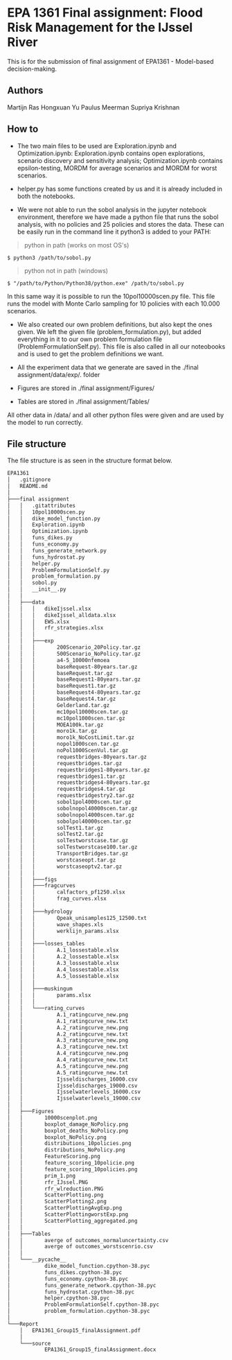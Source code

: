 # EPA 1361 Final assignment: Flood Risk Management for the IJssel River 
This is for the submission of final assignment of EPA1361 - Model-based decision-making. </br>

## Authors

Martijn Ras
Hongxuan Yu
Paulus Meerman
Supriya Krishnan

## How to

* The two main files to be used are Exploration.ipynb and Optimization.ipynb: Exploration.ipynb contains open explorations, scenario discovery and sensitivity analysis; Optimization.ipynb contains epsilon-testing, MORDM for average scenarios and MORDM for worst scenarios.

* helper.py has some functions created by us and it is already included in both the notebooks. 

* We were not able to run the sobol analysis in the jupyter notebook environment, therefore we have made a python file that runs the sobol analysis, with no policies and 25 policies and stores the data. These can be easily run in the command line it python3 is added to your PATH:

> python in path (works on most OS's)
```shell
$ python3 /path/to/sobol.py
```

> python not in path (windows)
```shel
$ "/path/to/Python/Python38/python.exe" /path/to/sobol.py
```

In this same way it is possible to run the 10pol10000scen.py file. This file runs the model with Monte Carlo sampling for 10 policies with each 10.000 scenarios. 

* We also created our own problem definitions, but also kept the ones given. We left the given file (problem_formulation.py), but added everything in it to our own problem formulation file (ProblemFormulationSelf.py). This file is also called in all our noteobooks and is used to get the problem definitions we want. 

* All the experiment data that we generate are saved in the ./final assignment/data/exp/. folder
* Figures are stored in ./final assignment/Figures/
* Tables are stored in ./final assignment/Tables/  

All other data in /data/ and all other python files were given and are used by the model to run correctly.

## File structure
The file structure is as seen in the structure format below.
```bash
EPA1361
│   .gitignore
│   README.md
│
├───final assignment
│   │   .gitattributes
│   │   10pol10000scen.py
│   │   dike_model_function.py
│   │   Exploration.ipynb
│   │   Optimization.ipynb
│   │   funs_dikes.py
│   │   funs_economy.py
│   │   funs_generate_network.py
│   │   funs_hydrostat.py
│   │   helper.py
│   │   ProblemFormulationSelf.py
│   │   problem_formulation.py
│   │   sobol.py
│   │   __init__.py
│   │
│   ├───data
│   │   │   dikeIjssel.xlsx
│   │   │   dikeIjssel_alldata.xlsx
│   │   │   EWS.xlsx
│   │   │   rfr_strategies.xlsx
│   │   │
│   │   ├───exp
│   │   │       200Scenario_20Policy.tar.gz 
│   │   │       500Scenario_NoPolicy.tar.gz
│   │   │       a4-5_10000nfemoea
│   │   │       baseRequest-80years.tar.gz
│   │   │       baseRequest.tar.gz
│   │   │       baseRequest1-80years.tar.gz
│   │   │       baseRequest1.tar.gz
│   │   │       baseRequest4-80years.tar.gz
│   │   │       baseRequest4.tar.gz
│   │   │       Gelderland.tar.gz
│   │   │       mc10pol10000scen.tar.gz
│   │   │       mc10pol1000scen.tar.gz
│   │   │       MOEA100k.tar.gz
│   │   │       moro1k.tar.gz
│   │   │       moro1k_NoCostLimit.tar.gz
│   │   │       nopol1000scen.tar.gz
│   │   │       noPol1000ScenVul.tar.gz
│   │   │       requestbridges-80years.tar.gz
│   │   │       requestbridges.tar.gz
│   │   │       requestbridges1-80years.tar.gz
│   │   │       requestbridges1.tar.gz
│   │   │       requestbridges4-80years.tar.gz
│   │   │       requestbridges4.tar.gz
│   │   │       requestbridgestry2.tar.gz
│   │   │       sobol1pol4000scen.tar.gz
│   │   │       sobolnopol40000scen.tar.gz
│   │   │       sobolnopol4000scen.tar.gz
│   │   │       sobolpol40000scen.tar.gz
│   │   │       solTest1.tar.gz
│   │   │       solTest2.tar.gz
│   │   │       solTestworstcase.tar.gz
│   │   │       solTestworstcase100.tar.gz
│   │   │       TransportBridges.tar.gz
│   │   │       worstcaseopt.tar.gz
│   │   │       worstcaseoptv2.tar.gz
│   │   │
│   │   ├───figs
│   │   ├───fragcurves
│   │   │       calfactors_pf1250.xlsx
│   │   │       frag_curves.xlsx
│   │   │
│   │   ├───hydrology
│   │   │       Qpeak_unisamples125_12500.txt
│   │   │       wave_shapes.xls
│   │   │       werklijn_params.xlsx
│   │   │
│   │   ├───losses_tables
│   │   │       A.1_lossestable.xlsx
│   │   │       A.2_lossestable.xlsx
│   │   │       A.3_lossestable.xlsx
│   │   │       A.4_lossestable.xlsx
│   │   │       A.5_lossestable.xlsx
│   │   │
│   │   ├───muskingum
│   │   │       params.xlsx
│   │   │
│   │   └───rating_curves
│   │           A.1_ratingcurve_new.png
│   │           A.1_ratingcurve_new.txt
│   │           A.2_ratingcurve_new.png
│   │           A.2_ratingcurve_new.txt
│   │           A.3_ratingcurve_new.png
│   │           A.3_ratingcurve_new.txt
│   │           A.4_ratingcurve_new.png
│   │           A.4_ratingcurve_new.txt
│   │           A.5_ratingcurve_new.png
│   │           A.5_ratingcurve_new.txt
│   │           Ijsseldischarges_16000.csv
│   │           Ijsseldischarges_19000.csv
│   │           Ijsselwaterlevels_16000.csv
│   │           Ijsselwaterlevels_19000.csv
│   │
│   ├───Figures
│   │       10000scenplot.png
│   │       boxplot_damage_NoPolicy.png
│   │       boxplot_deaths_NoPolicy.png
│   │       boxplot_NoPolicy.png
│   │       distributions_10policies.png
│   │       distributions_NoPolicy.png
│   │       FeatureScoring.png
│   │       feature_scoring_10policie.png
│   │       feature_scoring_10policies.png
│   │       prim_1.png
│   │       rfr_IJssel.PNG
│   │       rfr_wlreduction.PNG
│   │       ScatterPlotting.png
│   │       ScatterPlotting2.png
│   │       ScatterPlottingAvgExp.png
│   │       ScatterPlottingworstExp.png
│   │       ScatterPlotting_aggregated.png
│   │
│   ├───Tables
│   │       averge of outcomes_normaluncertainty.csv
│   │       averge of outcomes_worstscenrio.csv
│   │
│   └───__pycache__
│           dike_model_function.cpython-38.pyc
│           funs_dikes.cpython-38.pyc
│           funs_economy.cpython-38.pyc
│           funs_generate_network.cpython-38.pyc
│           funs_hydrostat.cpython-38.pyc
│           helper.cpython-38.pyc
│           ProblemFormulationSelf.cpython-38.pyc
│           problem_formulation.cpython-38.pyc
│
└───Report
    │   EPA1361_Group15_finalAssignment.pdf
    │
    └───source
            EPA1361_Group15_finalAssignment.docx
```
